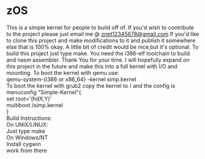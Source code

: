 # zOS
This is a simple kernel for people to build off of.
If you'd wish to contribute to the project please just email me @ znet12345678@gmail.com
If you'd like to clone this project and make modifications to it and publish it somewhere else that is 100% okay. A little bit of credit would be nice,but it's optional.
To build this project just type make. You need the i386-elf toolchain to build and nasm assembler.
Thank You for your time. I will hopefully expand on this project in the future and make this into a full kernel with I/O and mounting.
To boot the kernel with qemu use:<br> qemu-system-{i386 or x86_64} -kernel simp.kernel<br>
To boot the kernel with grub2 copy the kernel to / and the config is<br>
menuconfig "Simple-Kernel"{<br>
  set root='(hdX,Y)'<br>
  multiboot /simp.kernel<br>
}<br>
Build Instructions:<br>
On UNIX/LINUX:<br>
  Just type make<br>
On Windows/NT<br>
  Install cygwin<br>
  work from there<br>
